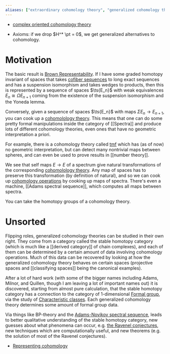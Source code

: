 ```yaml
---
aliases: ["extraordinary cohomology theory", "generalized cohomology theory"]
---
```


- [complex oriented cohomology theory](complex%20oriented%20cohomology%20theory.md)

- Axioms: if we drop $H^* \pt = 0$, we get generalized alternatives to cohomology.

# Motivation

The basic result is [Brown Representability](Brown%20Representability). If I have some graded homotopy invariant of spaces that takes [cofiber sequences](zettelkasten/cofiber%20sequence.md) to long exact sequences and has a suspension isomorphism and takes wedges to products, then this is represented by a sequence of spaces $\ts{E_n}$ with weak equivalences $E_n \cong \Omega E_{n+1}$ coming from the existence of the suspension isomorphism and the Yoneda lemma. 

Conversely, given a sequence of spaces $\ts{E_n}$ with maps $\Sigma E_n\to E_{n+1}$, you can cook up a [cohomolology theory](cohomolology%20theory.md). This means that one can do some pretty formal manipulations inside the category of [[Spectra]] and produce lots of different cohomology theories, even ones that have no geometric interpretation a priori.

For example, there is a cohomology theory called [tmf](Topological%20modular%20forms.md) which has (as of now) no geometric interpretation, but can detect many nontrivial maps between spheres, and can even be used to prove results in [[number theory]].

We see that self maps $E\to E$ of a spectrum give natural transformations of the corresponding [cohomolology theory](cohomolology%20theory.md). Any map of spaces has to preserve this transformation (by definition of natural), and so we can cook up [cohomology operations](zettelkasten/Cohomology%20operations.md) by cooking up maps of spectra. There's even a machine, [[Adams spectral sequence]], which computes all maps between spectra.

You can take the homotopy groups of a cohomology theory.

# Unsorted

Flipping roles, generalized cohomology theories can be studied in their own right. They come from a category called the stable homotopy category (which is much like a [[derived category]] of chain complexes), and each of them can be determined by a certain amount of data involving cohomology operations. Much of this data can be recovered by looking at how the generalized cohomology theory behaves on certain spaces (projective spaces and [[classifying spaces]] being the canonical examples).

After a lot of hard work (with some of the bigger names including Adams, Milnor, and Quillen, though I am leaving a lot of important names out) it is discovered, starting from almost pure calculation, that the stable homotopy category has a connection to the category of 1-dimensional [Formal group](../Formal%20group.md), via the study of [Characteristic classes](../Characteristic%20class.md). Each generalized cohomology theory determines some amount of formal group data.

Via things like BP-theory and the [Adams-Novikov spectral sequence](Adams-Novikov%20spectral%20sequence), leads to better qualitative understanding of the stable homotopy category, new guesses about what phenomena can occur, e.g. [the Ravenel conjectures](Ravenel%20conjecture), new techniques which are computationally useful, and new theorems (e.g. the solution of most of the Ravenel conjectures).

- [Representing cohomology](Representing%20cohomology)